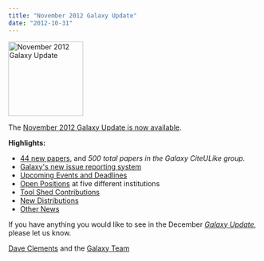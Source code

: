 ```yaml
---
title: "November 2012 Galaxy Update"
date: "2012-10-31"
---
```

<div class='right'><a href='/galaxy-updates/2012-11/'><img src="/images/logos/GalaxyUpdate200.png" alt="November 2012 Galaxy Update" width=150 /></a></div>

The [November 2012 Galaxy Update is now available](/galaxy-updates/2012-11/). 

**Highlights:**

* [44 new papers](/galaxy-updates/2012-11/#new-papers), and *500 total papers in the Galaxy CiteULike group.*
* [Galaxy's new issue reporting system](/galaxy-updates/2012-11/#new-trello-issue-board)
* [Upcoming Events and Deadlines](/galaxy-updates/2012-11/#upcoming-events-and-deadlines)
* [Open Positions](/galaxy-updates/2012-11/#whos-hiring) at five different institutions
* [Tool Shed Contributions](/galaxy-updates/2012-11/#toolshed-contributions)
* [New Distributions](/galaxy-updates/2012-11/#new-distributions)
* [Other News](/galaxy-updates/2012-11/#other-news)

If you have anything you would like to see in the December *[Galaxy Update](/galaxy-updates/)*, please let us know.

[Dave Clements](/people/dave-clements/) and the [Galaxy Team](/galaxy-team/)
